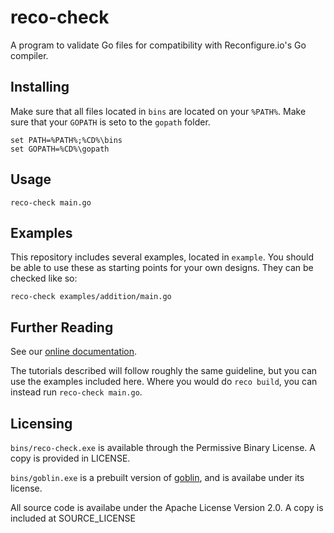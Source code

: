 # reco-check

A program to validate Go files for compatibility with Reconfigure.io's Go compiler.

## Installing

Make sure that all files located in `bins` are located on your `%PATH%`.
Make sure that your `GOPATH` is seto to the `gopath` folder.

```
set PATH=%PATH%;%CD%\bins
set GOPATH=%CD%\gopath
```

## Usage

`reco-check main.go`

## Examples

This repository includes several examples, located in `example`. You
should be able to use these as starting points for your own
designs. They can be checked like so:

`reco-check examples/addition/main.go`

## Further Reading

See our [online documentation](http://docs.reconfigure.io/).

The tutorials described will follow roughly the same guideline, but
you can use the examples included here. Where you would do `reco
build`, you can instead run `reco-check main.go`.

## Licensing

`bins/reco-check.exe` is available through the Permissive Binary
License. A copy is provided in LICENSE.

`bins/goblin.exe` is a prebuilt version of
[goblin](https://github.com/ReconfigureIO/goblin), and is availabe
under its license.

All source code is availabe under the Apache License Version 2.0. A
copy is included at SOURCE_LICENSE
